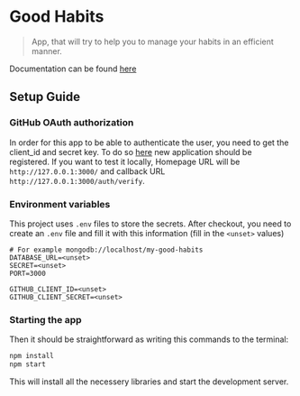 # Good Habits

> App, that will try to help you to manage your habits
> in an efficient manner.

Documentation can be found [here](docs/index.md)

## Setup Guide

### GitHub OAuth authorization

In order for this app to be able to authenticate
the user, you need to get the client_id and secret
key. To do so [here](https://github.com/settings/applications/) new application should be registered.
If you want to test it locally, Homepage URL will be
`http://127.0.0.1:3000/` and callback URL
`http://127.0.0.1:3000/auth/verify`.

### Environment variables

This project uses `.env` files to store the secrets.
After checkout, you need to create an `.env` file
and fill it with this information (fill in the `<unset>` values)

```env
# For example mongodb://localhost/my-good-habits
DATABASE_URL=<unset>
SECRET=<unset>
PORT=3000

GITHUB_CLIENT_ID=<unset>
GITHUB_CLIENT_SECRET=<unset>
```

### Starting the app

Then it should be straightforward as writing this
commands to the terminal:

```bash
npm install
npm start
```

This will install all the necessery libraries and
start the development server.
